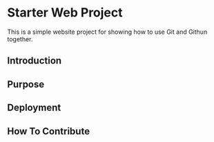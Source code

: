 # Starter Web Project

This is a simple website project for showing how to use Git and Githun together.

## Introduction

## Purpose

## Deployment

## How To Contribute
